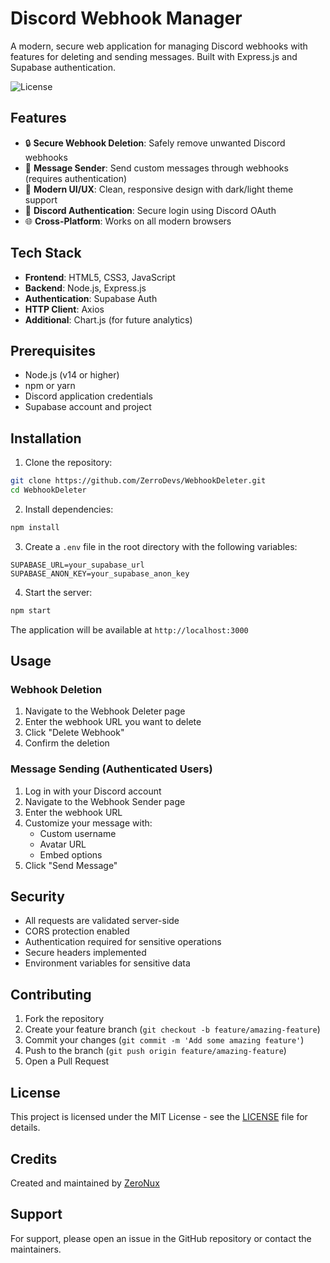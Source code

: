 # Discord Webhook Manager

A modern, secure web application for managing Discord webhooks with features for deleting and sending messages. Built with Express.js and Supabase authentication.

![License](https://img.shields.io/badge/license-MIT-blue.svg)

## Features

- 🔒 **Secure Webhook Deletion**: Safely remove unwanted Discord webhooks
- 📨 **Message Sender**: Send custom messages through webhooks (requires authentication)
- 🎨 **Modern UI/UX**: Clean, responsive design with dark/light theme support
- 🔐 **Discord Authentication**: Secure login using Discord OAuth
- 🌐 **Cross-Platform**: Works on all modern browsers

## Tech Stack

- **Frontend**: HTML5, CSS3, JavaScript
- **Backend**: Node.js, Express.js
- **Authentication**: Supabase Auth
- **HTTP Client**: Axios
- **Additional**: Chart.js (for future analytics)

## Prerequisites

- Node.js (v14 or higher)
- npm or yarn
- Discord application credentials
- Supabase account and project

## Installation

1. Clone the repository:
```bash
git clone https://github.com/ZerroDevs/WebhookDeleter.git
cd WebhookDeleter
```

2. Install dependencies:
```bash
npm install
```

3. Create a `.env` file in the root directory with the following variables:
```env
SUPABASE_URL=your_supabase_url
SUPABASE_ANON_KEY=your_supabase_anon_key
```

4. Start the server:
```bash
npm start
```

The application will be available at `http://localhost:3000`

## Usage

### Webhook Deletion
1. Navigate to the Webhook Deleter page
2. Enter the webhook URL you want to delete
3. Click "Delete Webhook"
4. Confirm the deletion

### Message Sending (Authenticated Users)
1. Log in with your Discord account
2. Navigate to the Webhook Sender page
3. Enter the webhook URL
4. Customize your message with:
   - Custom username
   - Avatar URL
   - Embed options
5. Click "Send Message"

## Security

- All requests are validated server-side
- CORS protection enabled
- Authentication required for sensitive operations
- Secure headers implemented
- Environment variables for sensitive data

## Contributing

1. Fork the repository
2. Create your feature branch (`git checkout -b feature/amazing-feature`)
3. Commit your changes (`git commit -m 'Add some amazing feature'`)
4. Push to the branch (`git push origin feature/amazing-feature`)
5. Open a Pull Request

## License

This project is licensed under the MIT License - see the [LICENSE](LICENSE) file for details.

## Credits

Created and maintained by [ZeroNux](https://github.com/ZerroDevs)

## Support

For support, please open an issue in the GitHub repository or contact the maintainers.